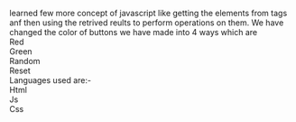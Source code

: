 learned few more concept of javascript like getting the elements from tags anf then using the retrived reults to perform operations on them.
We have changed the color of buttons we have made into 4 ways which are <br>
Red<br>
Green<br>
Random<br>
Reset<br>
Languages used are:-<br>
Html<br>
Js<br>
Css<br>